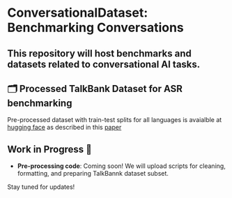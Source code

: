 # ConversationalDataset: Benchmarking Conversations

This repository will host **benchmarks** and **datasets** related to conversational AI tasks.
---

## 🗂 Processed TalkBank Dataset for ASR benchmarking

Pre-processed dataset with train-test splits for all languages is avaialble at [hugging face](https://huggingface.co/datasets/diabolocom/talkbank_4_stt) as described in this [paper](https://arxiv.org/abs/2409.12042)


## Work in Progress 🚧

- **Pre-processing code**: Coming soon! We will upload scripts for cleaning, formatting, and preparing TalkBannk dataset subset.

Stay tuned for updates!
